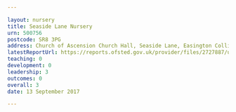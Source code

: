 ```yaml
---

layout: nursery
title: Seaside Lane Nursery
urn: 500756
postcode: SR8 3PG
address: Church of Ascension Church Hall, Seaside Lane, Easington Colliery, Peterlee, County Durham, SR8 3PG
latestReportUrl: https://reports.ofsted.gov.uk/provider/files/2727887/urn/500756.pdf
teaching: 0
development: 0
leadership: 3
outcomes: 0
overall: 3
date: 13 September 2017

---
```

